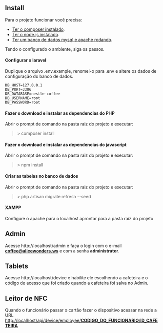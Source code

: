 ## Install

Para o projeto funcionar você precisa:

-   [Ter o composer instalado](https://getcomposer.org/).
-   [Ter o node.js instalado](https://nodejs.org/en/).
-   [Ter um banco de dados mysql e apache rodando](https://www.apachefriends.org/pt_br/index.html).

Tendo o configurado o ambiente, siga os passos.

#### Configurar o laravel

Duplique o arquivo .env.example, renomei-o para .env e altere os dados de configuração do banco de dados.

```ENV
DB_HOST=127.0.0.1
DB_PORT=3306
DB_DATABASE=nestle-coffee
DB_USERNAME=root
DB_PASSWORD=root
```

#### Fazer o download e instalar as dependencias do PHP

Abrir o prompt de comando na pasta raiz do projeto e executar:

> \> composer install

#### Fazer o download e instalar as dependencias do javascript

Abrir o prompt de comando na pasta raiz do projeto e executar:

> \> npm install

#### Criar as tabelas no banco de dados

Abrir o prompt de comando na pasta raiz do projeto e executar:

> \> php artisan migrate:refresh --seed

#### XAMPP

Configure o apache para o localhost aprontar para a pasta raiz do projeto

## Admin

Acesse http://localhost/admin e faça o login com o e-mail **coffee@alicewonders.ws** e com a senha **administrator**.

## Tablets

Acesse http://localhost/device e habilite ele escolhendo a cafeteira e o código de acesso que foi criado quando a cafeteira foi salva no Admin.

## Leitor de NFC

Quando o funcionário passar o cartão fazer o dispositivo acessar na rede a URL [http://localhost/api/device/employee/**CODIGO_DO_FUNCIONARIO**/**ID_CAFETEIRA**]()
